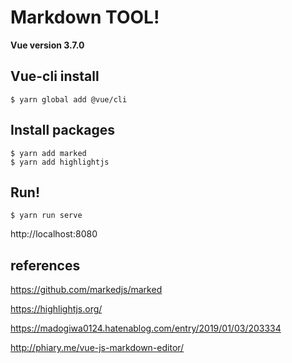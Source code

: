 # Markdown TOOL!

**Vue version 3.7.0**

## Vue-cli install

```
$ yarn global add @vue/cli
```

## Install packages

```
$ yarn add marked
$ yarn add highlightjs
```

## Run!

```
$ yarn run serve
```

http://localhost:8080

## references


https://github.com/markedjs/marked

https://highlightjs.org/

https://madogiwa0124.hatenablog.com/entry/2019/01/03/203334

http://phiary.me/vue-js-markdown-editor/
